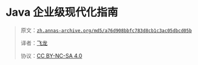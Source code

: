 # Java 企业级现代化指南

> 原文：[`zh.annas-archive.org/md5/a76d908bbfc783d8cb1c3ac05dbcd05b`](https://zh.annas-archive.org/md5/a76d908bbfc783d8cb1c3ac05dbcd05b)
> 
> 译者：[飞龙](https://github.com/wizardforcel)
> 
> 协议：[CC BY-NC-SA 4.0](http://creativecommons.org/licenses/by-nc-sa/4.0/)